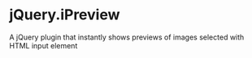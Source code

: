 jQuery.iPreview
===============

A jQuery plugin that instantly shows previews of images selected with HTML input element
